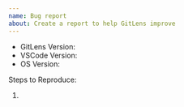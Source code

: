 ```yaml
---
name: Bug report
about: Create a report to help GitLens improve
---
```


<!-- Please search existing issues to avoid creating duplicates. -->
<!-- Also for any git related or intermittent issues, please enable output channel logging by setting `"gitlens.outputLevel": "debug"` in your settings.json. This will enable logging to the `GitLens` & `GitLens (Git)` channels in the Output pane. Once enabled, please attempt to reproduce the issue (if possible) and attach the log lines from both channels.
-->

- GitLens Version:
  <!-- Use Help > Report Issue to prefill these. -->
- VSCode Version:
- OS Version:

Steps to Reproduce:

1.
